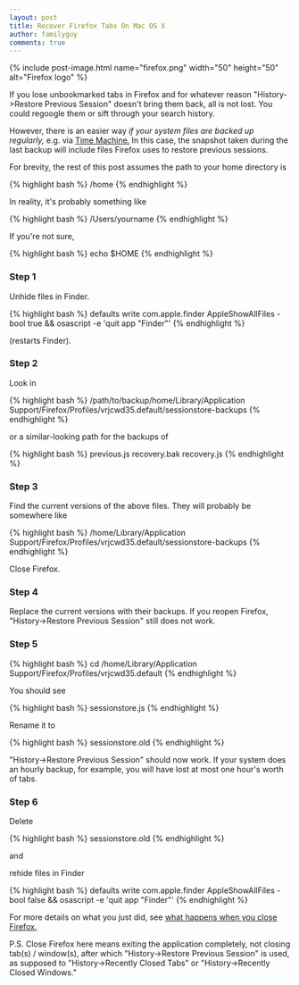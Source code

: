 ```yaml
---
layout: post
title: Recover Firefox Tabs On Mac OS X
author: familyguy
comments: true
---
```


{% include post-image.html name="firefox.png" width="50" height="50" alt="Firefox logo" %}

If you lose unbookmarked tabs in Firefox and for whatever reason "History->Restore Previous Session" doesn't bring them back, all is not lost. You could regoogle them or sift through your search history.

However, there is an easier way *if your system files are backed up regularly,* e.g. via [Time Machine.](https://en.wikipedia.org/wiki/Time_Machine_(macOS)) In this case, the snapshot taken during the last backup will include files Firefox uses to restore previous sessions.

For brevity, the rest of this post assumes the path to your home directory is 

{% highlight bash %}
/home
{% endhighlight %}

In reality, it's probably something like

{% highlight bash %}
/Users/yourname
{% endhighlight %}

If you're not sure, 

{% highlight bash %}
echo $HOME
{% endhighlight %}

### Step 1

Unhide files in Finder. 

{% highlight bash %}
defaults write com.apple.finder AppleShowAllFiles -bool true &amp;&amp; osascript -e 'quit app "Finder"'
{% endhighlight %}

(restarts Finder).

### Step 2

Look in

{% highlight bash %}
/path/to/backup/home/Library/Application Support/Firefox/Profiles/vrjcwd35.default/sessionstore-backups
{% endhighlight %}

or a similar-looking path for the backups of

{% highlight bash %}
previous.js
recovery.bak
recovery.js
{% endhighlight %}

### Step 3

Find the current versions of the above files. They will probably be somewhere like

{% highlight bash %}
/home/Library/Application Support/Firefox/Profiles/vrjcwd35.default/sessionstore-backups
{% endhighlight %}

Close Firefox.

### Step 4

Replace the current versions with their backups. If you reopen Firefox, "History->Restore Previous Session" still does not work.

### Step 5

{% highlight bash %}
cd /home/Library/Application Support/Firefox/Profiles/vrjcwd35.default
{% endhighlight %}

You should see

{% highlight bash %}
sessionstore.js
{% endhighlight %}

Rename it to 

{% highlight bash %}
sessionstore.old
{% endhighlight %}

"History->Restore Previous Session" should now work. If your system does an hourly backup, for example, you will have lost at most one hour's worth of tabs.

### Step 6

Delete 

{% highlight bash %}
sessionstore.old
{% endhighlight %}

and

rehide files in Finder

{% highlight bash %}
defaults write com.apple.finder AppleShowAllFiles -bool false &amp;&amp; osascript -e 'quit app "Finder"'
{% endhighlight %}

For more details on what you just did, see [what happens when you close Firefox.](https://support.mozilla.org/en-US/questions/1088713)

P.S. Close Firefox here means exiting the application completely, not closing tab(s) / window(s), after which "History->Restore Previous Session" is used, as supposed to "History->Recently Closed Tabs" or "History->Recently Closed Windows."
